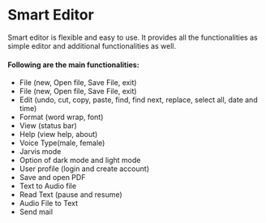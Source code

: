 # Smart Editor

<p>
Smart editor is flexible and easy to use. It provides all the functionalities as simple editor and additional functionalities as well.
</p>


<h4>
Following are the main functionalities:</h4>
<ul>
<li>File (new, Open file, Save File, exit)</li>

<li>File (new, Open file, Save File, exit)</li>
<li>Edit (undo, cut, copy, paste, find, find next, replace, select all, date and time)</li>
<li>Format (word wrap, font)</li>
<li>View (status bar)</li>
<li>Help (view help, about)</li>
<li>Voice Type(male, female)</li>

<li>Jarvis mode</li>
<li>Option of dark mode and light mode</li>
<li>User profile (login and create account)</li>
<li>Save and open PDF</li>
<li>Text to Audio file</li>
<li>Read Text (pause and resume)</li>
<li>Audio File to Text</li>
<li>Send mail</li>
</ul>
